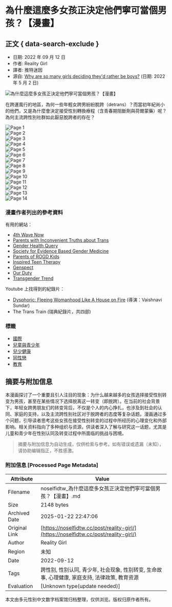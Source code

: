 # 為什麼這麼多女孩正決定他們寧可當個男孩？【漫畫】

## 正文 { data-search-exclude }


- 日期: 2022 年 09 月 12 日
- 作者: Reality Girl
- 譯者: 推特迷因
- 源自: [Why are so many girls deciding they'd rather be boys?](https://twitter.com/RealityGirlZine/status/1520871749847597056) (日期: 2022 年 5 月 2 日)

![為什麼這麼多女孩正決定他們寧可當個男孩？【漫畫】](/post/reality-girl/Cover.jpg)

在跨運風行的地區，為何一些年輕女跨男紛紛脫跨（detrans）？而當初年紀尚小的他們，又是為什麼會決定接受性別轉換療程（含青春期阻斷劑與荷爾蒙藥）呢？為何主流跨性別社群如此厭惡脫跨者的存在？

![Page 1](Page_1.jpg)  
![Page 2](Page_2.jpg)  
![Page 3](Page_3.jpg)  
![Page 4](Page_4.jpg)  
![Page 5](Page_5.jpg)  
![Page 6](Page_6.jpg)  
![Page 7](Page_7.jpg)  
![Page 8](Page_8.jpg)  
![Page 9](Page_9.jpg)  
![Page 10](Page_10.jpg)  
![Page 11](Page_11.jpg)  
![Page 12](Page_12.jpg)  
![Page 13](Page_13.jpg)  
![Page 14](Page_14.jpg)  

### 漫畫作者列出的參考資料

有用的網站：

- [4th Wave Now](https://www.4thwavenow.com)
- [Parents with Inconvenient Truths about Trans](https://pitt.substack.com)
- [Gender Health Query](https://www.genderhq.org)
- [Society for Evidence Based Gender Medicine](https://segm.org)
- [Parents of ROGD Kids](https://parentsofrogdkids.com)
- [Inspired Teen Therapy](https://inspiredteentherapy.com)
- [Genspect](https://genspect.org)
- [Our Duty](https://ourduty.group)
- [Transgender Trend](https://transgendertrend.com)

Youtube 上找得到的紀錄片：

- [Dysphoric: Fleeing Womanhood Like A House on Fire](https://www.youtube.com/watch?v=w8taOdnXD6o) (導演：Vaishnavi Sundar)
- The Trans Train (瑞典紀錄片，共四部)

### 標籤

- [國際](/regions/%e5%9c%8b%e9%9a%9b/)
- [兒童與青少年](/tags/%e5%85%92%e7%ab%a5%e8%88%87%e9%9d%92%e5%b0%91%e5%b9%b4/)
- [兒少健康](/tags/%e5%85%92%e5%b0%91%e5%81%a5%e5%ba%b7/)
- [同性戀](/tags/%e5%90%8c%e6%80%a7%e6%88%80/)
- [教育](/tags/%e6%95%99%e8%82%b2/)
<!-- tcd_original_link https://noselfidtw.cc/post/reality-girl/ -->


## 摘要与附加信息

<!-- tcd_abstract -->
本漫画探讨了一个重要且引人注目的现象：为什么越来越多的女孩选择接受性别转变为男孩，甚至在某些情况下选择脱离这一转变（即脱跨）。在当前的社会背景下，年轻女跨男朋友们的转变背后，不仅是个人的内心挣扎，也涉及到社会的认同、家庭的支持，以及主流跨性别社区对于脱跨者的态度等复杂话题。漫画通过多个问题，引导读者思考这些女孩在接受性别转变的过程中所经历的心理变化和外部影响。相关资料指向了多种组织与资源，供读者深入了解与研究这一话题，尤其是儿童和青少年在性别认同及转变过程中所面临的挑战与困境。
<!-- tcd_abstract_end -->

> 摘要与附加信息为自动生成，仅供检索与参考。如有错误或遗漏（未知），请协助编辑指正，不胜感激。

### 附加信息 [Processed Page Metadata]

| Attribute       | Value                                  |
|-----------------|----------------------------------------|
| Filename        | noselfidtw_為什麼這麼多女孩正決定他們寧可當個男孩？【漫畫】.md                             |
| Size            | 2148 bytes                           |
| Archived Date   | 2025-01-22 22:47:06                             |
| Original Link   | [https://noselfidtw.cc/post/reality-girl/](https://noselfidtw.cc/post/reality-girl/)                       |
| Author          | Reality Girl                               |
| Region          | 未知                               |
| Date            | 2022-09-12                                 |
| Tags            | 跨性别, 性别认同, 青少年, 社会现象, 性别转变, 生命故事, 心理健康, 家庭支持, 法律政策, 教育资源                                 |
| Evaluation            | [Unknown type(update needed)]                                 |
<!-- tcd_table_end -->

本文由多元性别中文数字档案馆归档整理，仅供浏览。版权归原作者所有。
